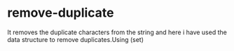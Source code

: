 # remove-duplicate
It removes the duplicate characters from the string and here i have used the data structure to remove duplicates.Using (set)
